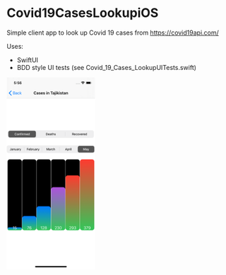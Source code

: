 # Covid19CasesLookupiOS

Simple client app to look up Covid 19 cases from https://covid19api.com/

Uses:
- SwiftUI
- BDD style UI tests (see Covid_19_Cases_LookupUITests.swift)

<img src="screen.png" width="200">
